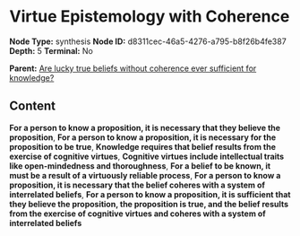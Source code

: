 # Virtue Epistemology with Coherence

**Node Type:** synthesis
**Node ID:** d8311cec-46a5-4276-a795-b8f26b4fe387
**Depth:** 5
**Terminal:** No

**Parent:** [Are lucky true beliefs without coherence ever sufficient for knowledge?](are-lucky-true-beliefs-without-coherence-ever-sufficient-for-knowledge-antithesis-00bb1636-0320-4b14-bdf6-4756a96589c8.md)

## Content

**For a person to know a proposition, it is necessary that they believe the proposition**, **For a person to know a proposition, it is necessary for the proposition to be true**, **Knowledge requires that belief results from the exercise of cognitive virtues**, **Cognitive virtues include intellectual traits like open-mindedness and thoroughness**, **For a belief to be known, it must be a result of a virtuously reliable process**, **For a person to know a proposition, it is necessary that the belief coheres with a system of interrelated beliefs**, **For a person to know a proposition, it is sufficient that they believe the proposition, the proposition is true, and the belief results from the exercise of cognitive virtues and coheres with a system of interrelated beliefs**
